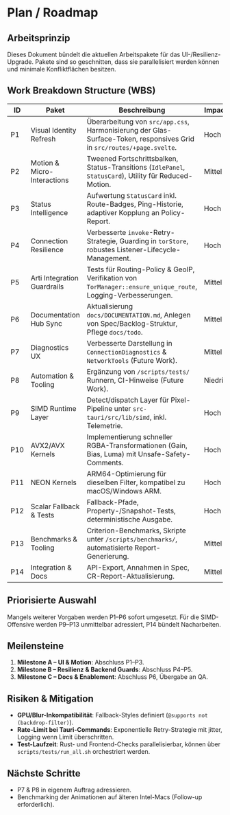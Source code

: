 # Plan / Roadmap

## Arbeitsprinzip
Dieses Dokument bündelt die aktuellen Arbeitspakete für das UI-/Resilienz-Upgrade. Pakete sind so geschnitten, dass sie parallelisiert werden können und minimale Konfliktflächen besitzen.

## Work Breakdown Structure (WBS)

| ID | Paket | Beschreibung | Impact | Konfliktrisiko |
|----|-------|--------------|--------|----------------|
| P1 | Visual Identity Refresh | Überarbeitung von `src/app.css`, Harmonisierung der Glas-Surface-Token, responsives Grid in `src/routes/+page.svelte`. | Hoch | Mittel |
| P2 | Motion & Micro-Interactions | Tweened Fortschrittsbalken, Status-Transitions (`IdlePanel`, `StatusCard`), Utility für Reduced-Motion. | Mittel | Niedrig |
| P3 | Status Intelligence | Aufwertung `StatusCard` inkl. Route-Badges, Ping-Historie, adaptiver Kopplung an Policy-Report. | Hoch | Mittel |
| P4 | Connection Resilience | Verbesserte `invoke`-Retry-Strategie, Guarding in `torStore`, robustes Listener-Lifecycle-Management. | Hoch | Niedrig |
| P5 | Arti Integration Guardrails | Tests für Routing-Policy & GeoIP, Verifikation von `TorManager::ensure_unique_route`, Logging-Verbesserungen. | Mittel | Niedrig |
| P6 | Documentation Hub Sync | Aktualisierung `docs/DOCUMENTATION.md`, Anlegen von Spec/Backlog-Struktur, Pflege `docs/todo`. | Mittel | Mittel |
| P7 | Diagnostics UX | Verbesserte Darstellung in `ConnectionDiagnostics` & `NetworkTools` (Future Work). | Mittel | Hoch |
| P8 | Automation & Tooling | Ergänzung von `/scripts/tests/` Runnern, CI-Hinweise (Future Work). | Niedrig | Niedrig |
| P9 | SIMD Runtime Layer | Detect/dispatch Layer für Pixel-Pipeline unter `src-tauri/src/lib/simd`, inkl. Telemetrie. | Hoch | Niedrig |
| P10 | AVX2/AVX Kernels | Implementierung schneller RGBA-Transformationen (Gain, Bias, Luma) mit Unsafe-Safety-Comments. | Hoch | Mittel |
| P11 | NEON Kernels | ARM64-Optimierung für dieselben Filter, kompatibel zu macOS/Windows ARM. | Hoch | Mittel |
| P12 | Scalar Fallback & Tests | Fallback-Pfade, Property-/Snapshot-Tests, deterministische Ausgabe. | Hoch | Niedrig |
| P13 | Benchmarks & Tooling | Criterion-Benchmarks, Skripte unter `/scripts/benchmarks/`, automatisierte Report-Generierung. | Mittel | Niedrig |
| P14 | Integration & Docs | API-Export, Annahmen in Spec, CR-Report-Aktualisierung. | Mittel | Mittel |

## Priorisierte Auswahl
Mangels weiterer Vorgaben werden P1–P6 sofort umgesetzt. Für die SIMD-Offensive werden P9–P13 unmittelbar adressiert, P14 bündelt Nacharbeiten.

## Meilensteine
1. **Milestone A – UI & Motion**: Abschluss P1–P3.
2. **Milestone B – Resilienz & Backend Guards**: Abschluss P4–P5.
3. **Milestone C – Docs & Enablement**: Abschluss P6, Übergabe an QA.

## Risiken & Mitigation
- **GPU/Blur-Inkompatibilität**: Fallback-Styles definiert (`@supports not (backdrop-filter)`).
- **Rate-Limit bei Tauri-Commands**: Exponentielle Retry-Strategie mit jitter, Logging wenn Limit überschritten.
- **Test-Laufzeit**: Rust- und Frontend-Checks parallelisierbar, können über `scripts/tests/run_all.sh` orchestriert werden.

## Nächste Schritte
- P7 & P8 in eigenem Auftrag adressieren.
- Benchmarking der Animationen auf älteren Intel-Macs (Follow-up erforderlich).
